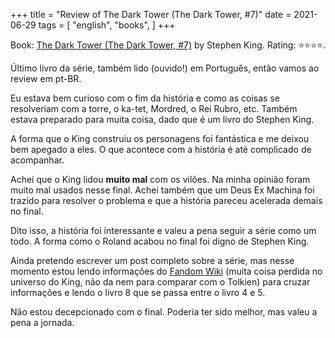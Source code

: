 +++
title = "Review of The Dark Tower (The Dark Tower, #7)"
date = 2021-06-29
tags = [
    "english",
    "books",
]
+++

Book: [The Dark Tower (The Dark Tower, #7)](https://www.goodreads.com/review/show/1631915975) by Stephen King. Rating: ⭐️⭐️⭐️⭐️.

Último livro da série, também lido (ouvido!) em Português, então vamos ao review
em pt-BR.

Eu estava bem curioso com o fim da história e como as coisas se resolveriam com
a torre, o ka-tet, Mordred, o Rei Rubro, etc. Também estava preparado para muita
coisa, dado que é um livro do Stephen King.

A forma que o King construiu os personagens foi fantástica e me deixou bem
apegado a eles. O que acontece com a história é até complicado de acompanhar.

Achei que o King lidou **muito mal** com os vilões. Na minha opinião foram muito
mal usados nesse final. Achei também que um Deus Ex Machina foi trazido para
resolver o problema e que a história pareceu acelerada demais no final.

Dito isso, a história foi interessante e valeu a pena seguir a série como um
todo. A forma como o Roland acabou no final foi digno de Stephen King.

Ainda pretendo escrever um post completo sobre a série, mas nesse momento estou
lendo informações do [Fandom Wiki](https://darktower.fandom.com) (muita coisa
perdida no universo do King, não da nem para comparar com o Tolkien) para cruzar
informações e lendo o livro 8 que se passa entre o livro 4 e 5.

Não estou decepcionado com o final. Poderia ter sido melhor, mas valeu a pena a
jornada.
